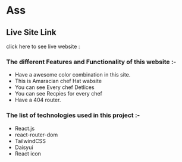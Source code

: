 # **Ass**
## **Live Site Link**
click here to see live website : 

### **The different Features and Functionality of this website :-**
- Have a awesome color combination in this site.
- This is Amaracian chef Hat wabsite
- You can see Every chef Detlices
- You can see Recpies for every chef
- Have a 404 router.

### **The list of technologies used in this project :-**
- React.js
- react-router-dom
- TailwindCSS
- Daisyui
- React icon